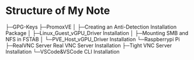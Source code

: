 # Structure of My Note
├─GPG-Keys
├─PromoxVE
│  ├─Creating an Anti-Detection Installation Package
│  ├─Linux_Guest_vGPU_Driver Installation
│  ├─Mounting SMB and NFS in FSTAB
│  └─PVE_Host_vGPU_Driver Installation
└─Raspberrypi Pi
    ├─RealVNC Server Real VNC Server Installation
    ├─Tight VNC Server Installation
    └─VSCode&VSCode CLI Installation
